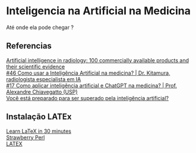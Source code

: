 # Inteligencia na Artificial na Medicina 
Até onde ela pode chegar ?

## Referencias
[Artificial intelligence in radiology: 100 commercially available products and their scientific evidence](https://pubmed.ncbi.nlm.nih.gov/33856519/)
<br>
[#46 Como usar a Inteligência Artificial na medicina? | Dr. Kitamura, radiologista especialista em IA](https://www.youtube.com/watch?v=t46xGoz1XSk)
<br>
[#17 Como aplicar inteligência artificial e ChatGPT na medicina? | Prof. Alexandre Chiavegatto (USP)](https://www.youtube.com/watch?v=1KeqU36vQBU)
<br>
[Você está preparado para ser superado pela inteligência artificial?](https://portugues.medscape.com/verartigo/6510973?lang=pt&form=login)

## Instalação LATEx
[Learn LaTeX in 30 minutes](https://www.overleaf.com/learn/latex/Learn_LaTeX_in_30_minutes)
<br>
[Strawberry Perl](https://strawberryperl.com/)
<br>
[LATEX](https://miktex.org/download)
